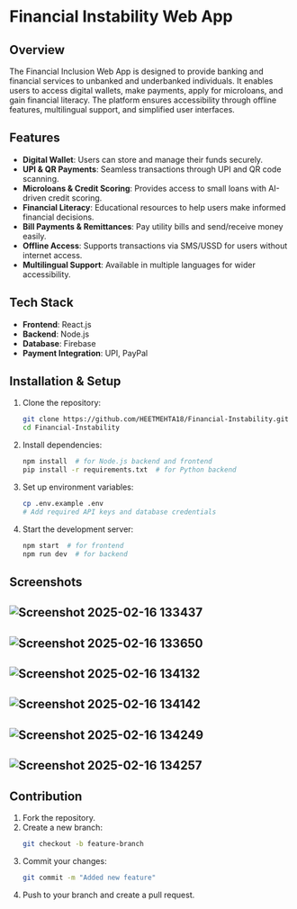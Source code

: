 # Financial Instability Web App

## Overview
The Financial Inclusion Web App is designed to provide banking and financial services to unbanked and underbanked individuals. It enables users to access digital wallets, make payments, apply for microloans, and gain financial literacy. The platform ensures accessibility through offline features, multilingual support, and simplified user interfaces.

## Features
- **Digital Wallet**: Users can store and manage their funds securely.
- **UPI & QR Payments**: Seamless transactions through UPI and QR code scanning.
- **Microloans & Credit Scoring**: Provides access to small loans with AI-driven credit scoring.
- **Financial Literacy**: Educational resources to help users make informed financial decisions.
- **Bill Payments & Remittances**: Pay utility bills and send/receive money easily.
- **Offline Access**: Supports transactions via SMS/USSD for users without internet access.
- **Multilingual Support**: Available in multiple languages for wider accessibility.

## Tech Stack
- **Frontend**: React.js
- **Backend**: Node.js 
- **Database**:  Firebase
- **Payment Integration**: UPI, PayPal



## Installation & Setup
1. Clone the repository:
   ```bash
   git clone https://github.com/HEETMEHTA18/Financial-Instability.git
   cd Financial-Instability
   ```
2. Install dependencies:
   ```bash
   npm install  # for Node.js backend and frontend
   pip install -r requirements.txt  # for Python backend
   ```
3. Set up environment variables:
   ```bash
   cp .env.example .env
   # Add required API keys and database credentials
   ```
4. Start the development server:
   ```bash
   npm start  # for frontend
   npm run dev  # for backend
   ```

## Screenshots
  ![Screenshot 2025-02-16 133437](https://github.com/user-attachments/assets/85248640-c6cc-4516-924c-81e6caeabb9c)
 ----------------------------------------------------------------------------------------------------------------  
  ![Screenshot 2025-02-16 133650](https://github.com/user-attachments/assets/6adae5f7-6619-4ece-801b-93de1ab00487)
 ----------------------------------------------------------------------------------------------------------------  
  ![Screenshot 2025-02-16 134132](https://github.com/user-attachments/assets/205da62c-5357-4637-93ba-6b72a6c503f3)
 ----------------------------------------------------------------------------------------------------------------  
  ![Screenshot 2025-02-16 134142](https://github.com/user-attachments/assets/d0b80243-c8ad-44de-ba3a-5e3c2276b7df)
  ---------------------------------------------------------------------------------------------------------------- 
  ![Screenshot 2025-02-16 134249](https://github.com/user-attachments/assets/098e61b3-86c3-4a38-9fe9-8c370e232017)
  ---------------------------------------------------------------------------------------------------------------- 
  ![Screenshot 2025-02-16 134257](https://github.com/user-attachments/assets/1e6809ee-4bb1-4631-b9a0-6cd9c7be9994)
  ----------------------------------------------------------------------------------------------------------------



## Contribution
1. Fork the repository.
2. Create a new branch:
   ```bash
   git checkout -b feature-branch
   ```
3. Commit your changes:
   ```bash
   git commit -m "Added new feature"
   ```
4. Push to your branch and create a pull request.



